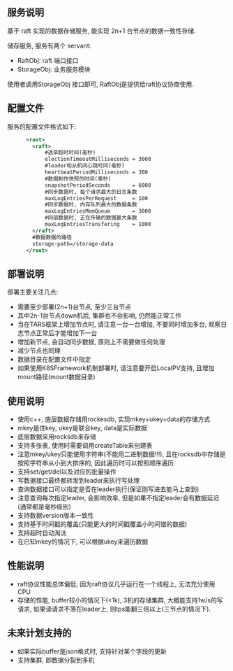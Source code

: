 ## 服务说明

基于 raft 实现的数据存储服务, 能实现 2n+1 台节点的数据一致性存储.

储存服务, 服务有两个 servant:

- RaftObj: raft 端口接口
- StorageObj: 业务服务模块

使用者调用StorageObj 接口即可, RaftObj是提供给raft协议协商使用.

## 配置文件

服务的配置文件格式如下:
```xml
      <root>
        <raft>
            #选举超时时间(毫秒) 
            electionTimeoutMilliseconds = 3000
            #leader和从机间心跳时间(毫秒)
            heartbeatPeriodMilliseconds = 300
            #数据制作快照的时间(毫秒)
            snapshotPeriodSeconds       = 6000
            #同步数据时, 每个请求最大的日志条数
            maxLogEntriesPerRequest     = 100
            #同步数据时, 内存队列最大的数据条数
            maxLogEntriesMemQueue       = 3000
            #同部数据时, 正在传输的数据最大条数
            maxLogEntriesTransfering    = 1000
        </raft>
        #数据数据的路径
        storage-path=/storage-data
      </root>
```

## 部署说明

部署主要关注几点:
- 需要至少部署(2n+1)台节点, 至少三台节点
- 其中2n-1台节点down机后, 集群也不会影响, 仍然能正常工作
- 当在TARS框架上增加节点时, 请注意一台一台增加, 不要同时增加多台, 观察日志节点正常后才能增加下一台
- 增加新节点, 会自动同步数据, 原则上不需要做任何处理
- 减少节点也同理
- 数据目录在配置文件中指定
- 如果使用K8SFramework机制部署时, 请注意要开启LocalPV支持, 且增加mount路径(mount数据目录)

## 使用说明

- 使用c++, 底层数据存储用rockesdb, 实现mkey+ukey+data的存储方式
- mkey是住key, ukey是联合key, data是实际数据
- 底层数据采用rocksdb来存储
- 支持多张表, 使用时需要调用createTable来创建表
- 注意mkey/ukey只能使用字符串(不能用二进制数据!!!), 且在rocksdb中存储是按照字符串从小到大排序的, 因此遍历时可以按照顺序遍历
- 支持set/get/del以及对应的批量操作
- 写数据接口最终都转发到leader来执行写处理
- 查询数据接口可以指定是否在leader执行(保证刚写进去能马上查到)
- 注意查询每次指定leader, 会影响效率, 但是如果不指定leader会有数据延迟(通常都是毫秒级别) 
- 支持数据version版本一致性
- 支持基于时间戳的覆盖(只能更大的时间戳覆盖小时间错的数据)
- 支持超时自动淘汰
- 在已知mkey的情况下, 可以根据ukey来遍历数据

## 性能说明

- raft协议性能总体偏低, 因为raft协议几乎运行在一个线程上, 无法充分使用CPU
- 存储的性能, buffer较小的情况下(<1k), 3机的存储集群, 大概能支持1w/s的写请求, 如果读请求不落在leader上, 则tps能翻三倍以上(三节点的情况下).

## 未来计划支持的

- 如果实际buffer是json格式时, 支持针对某个字段的更新
- 支持集群, 即数据分裂到多机